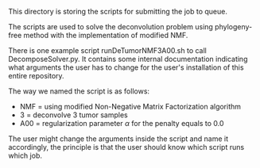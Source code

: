 This directory is storing the scripts for submitting the job to queue.

The scripts are used to solve the deconvolution problem using phylogeny-free method with the implementation of modified NMF.

There is one example script runDeTumorNMF3A00.sh to call DecomposeSolver.py. It contains some internal documentation indicating what arguments the user has to change for the user's installation of this entire repository.

The way we named the script is as follows:
- NMF = using modified Non-Negative Matrix Factorization algorithm
- 3 = deconvolve 3 tumor samples
- A00 = regularization parameter $\alpha$ for the penalty equals to 0.0

The user might change the arguments inside the script and name it accordingly, the principle is that the user should know which script runs which job.
